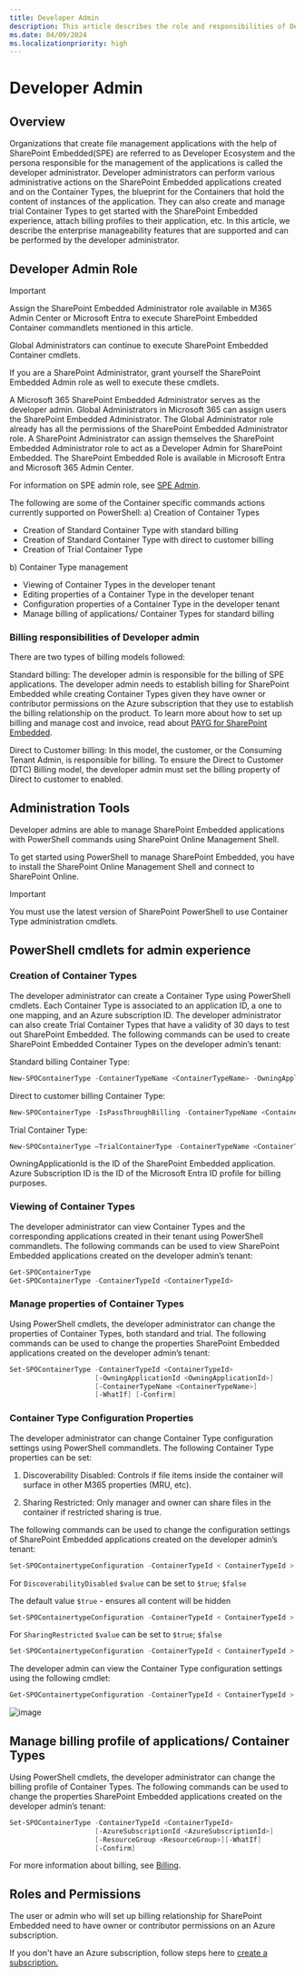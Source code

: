 ```yaml
---
title: Developer Admin
description: This article describes the role and responsibilities of Developer Tenant Admin in SharePoint Embedded.
ms.date: 04/09/2024
ms.localizationpriority: high
---
```

# Developer Admin

## Overview

Organizations that create file management applications with the help of SharePoint Embedded(SPE) are referred to as Developer Ecosystem and the persona responsible for the management of the applications is called the developer administrator. Developer administrators can perform various administrative actions on the SharePoint Embedded applications created and on the Container Types, the blueprint for the Containers that hold the content of instances of the application. They can also create and manage trial Container Types to get started with the SharePoint Embedded experience, attach billing profiles to their application, etc. In this article, we describe the enterprise manageability features that are supported and can be performed by the developer administrator.

## Developer Admin Role

> [!IMPORTANT]
> Assign the SharePoint Embedded Administrator role available in M365 Admin Center or Microsoft Entra to execute SharePoint Embedded Container commandlets mentioned in this article.
> 
> Global Administrators can continue to execute SharePoint Embedded Container cmdlets.
> 
> If you are a SharePoint Administrator, grant yourself the SharePoint Embedded Admin role as well to execute these cmdlets.


A Microsoft 365 SharePoint Embedded Administrator serves as the developer admin. Global Administrators in Microsoft 365 can assign users the SharePoint Embedded Administrator. The Global Administrator role already has all the permissions of the SharePoint Embedded Administrator role. A SharePoint Administrator can assign themselves the SharePoint Embedded Administrator role to act as a Developer Admin for SharePoint Embedded. The SharePoint Embedded Role is available in Microsoft Entra and Microsoft 365 Admin Center.

For information on SPE admin role, see [SPE Admin](../adminrole.md).

The following are some of the Container specific commands actions currently supported on PowerShell:
a)	Creation of Container Types
- Creation of Standard Container Type with standard billing
- Creation of Standard Container Type with direct to customer billing
- Creation of Trial Container Type

b)	Container Type management
- Viewing of Container Types in the developer tenant
- Editing properties of a Container Type in the developer tenant
- Configuration properties of a Container Type in the developer tenant
- Manage billing of applications/ Container Types for standard billing


### Billing responsibilities of Developer admin

There are two types of billing models followed: 

Standard billing:
The developer admin is responsible for the billing of SPE applications. The developer admin needs to establish billing for SharePoint Embedded while creating Container Types given they have owner or contributor permissions on the Azure subscription that they use to establish the billing relationship on the product. To learn more about how to set up billing and manage cost and invoice, read about [PAYG for SharePoint Embedded](./billing.md).

Direct to Customer billing:
In this model, the customer, or the Consuming Tenant Admin, is responsible for billing. To ensure the Direct to Customer (DTC) Billing model, the developer admin must set the billing property of Direct to customer to enabled.


## Administration Tools

Developer admins are able to manage SharePoint Embedded applications with PowerShell commands using SharePoint Online Management Shell.

To get started using PowerShell to manage SharePoint Embedded, you have to install the SharePoint Online Management Shell and connect to SharePoint Online.

> [!IMPORTANT]
> You must use the latest version of SharePoint PowerShell to use Container Type administration cmdlets.


## PowerShell cmdlets for admin experience

### Creation of Container Types

The developer administrator can create a Container Type using PowerShell cmdlets. Each Container Type is associated to an application ID, a one to one mapping, and an Azure subscription ID. The developer administrator can also create Trial Container Types that have a validity of 30 days to test out SharePoint Embedded. The following commands can be used to create SharePoint Embedded Container Types on the developer admin’s tenant:

Standard billing Container Type:

```powershell
New-SPOContainerType -ContainerTypeName <ContainerTypeName> -OwningApplicationId <OwningApplicationId> -AzureSubscriptionId <AzureSubscriptionId> -ResourceGroup <ResourceGroup> -Region <Region>​
```
Direct to customer billing Container Type:

```powershell
New-SPOContainerType -IsPassThroughBilling -ContainerTypeName <ContainerTypeName> -OwningApplicationId <OwningApplicationId>
```

Trial Container Type:

```powershell
New-SPOContainerType –TrialContainerType -ContainerTypeName <ContainerTypeName> -OwningApplicationId <OwningApplicationId>
```

OwningApplicationId is the ID of the SharePoint Embedded application. Azure Subscription ID is the ID of the Microsoft Entra ID profile for billing purposes.

### Viewing of Container Types

The developer administrator can view Container Types and the corresponding applications created in their tenant using PowerShell commandlets. The following commands can be used to view SharePoint Embedded applications created on the developer admin’s tenant:

```powershell
Get-SPOContainerType​
Get-SPOContainerType -ContainerTypeId <ContainerTypeId>
```

### Manage properties of Container Types

Using PowerShell cmdlets, the developer administrator can change the properties of Container Types, both standard and trial. The following commands can be used to change the properties SharePoint Embedded applications created on the developer admin’s tenant:

```powershell
Set-SPOContainerType -ContainerTypeId <ContainerTypeId>
                     [-OwningApplicationId <OwningApplicationId>]
                     [-ContainerTypeName <ContainerTypeName>]
                     [-WhatIf] [-Confirm]
```

### Container Type Configuration Properties

The developer administrator can change Container Type configuration settings using PowerShell commandlets. The following Container Type properties can be set:

1.	Discoverability Disabled: Controls if file items inside the container will surface in other M365 properties (MRU, etc).

1.	Sharing Restricted: Only manager and owner can share files in the container if restricted sharing is true.

The following commands can be used to change the configuration settings of SharePoint Embedded applications created on the developer admin’s tenant:

```powershell
Set-SPOContainertypeConfiguration -ContainerTypeId < ContainerTypeId > -DiscoverabilityDisabled $value
```

For `DiscoverabilityDisabled` `$value` can be set to `$true`; `$false`

The default value `$true` - ensures all content will be hidden

```powershell
Set-SPOContainertypeConfiguration -ContainerTypeId < ContainerTypeId > -SharingRestricted $value
```

For `SharingRestricted` `$value` can be set to `$true`; `$false`


```powershell
Set-SPOContainertypeConfiguration -ContainerTypeId < ContainerTypeId > - DiscoverabilityDisabled $value -SharingRestriced $value
```


The developer admin can view the Container Type configuration settings using the following cmdlet:

```powershell
Get-SPOContainertypeConfiguration -ContainerTypeId < ContainerTypeId >
```
![image](https://github.com/cindylay/sp-dev-docs/assets/136049061/46346e26-59e6-4acf-808b-4deafabe03d2)


## Manage billing profile of applications/ Container Types

Using PowerShell cmdlets, the developer administrator can change the billing profile of Container Types. The following commands can be used to change the properties SharePoint Embedded applications created on the developer admin’s tenant:

```powershell
Set-SPOContainerType -ContainerTypeId <ContainerTypeId>
                     [-AzureSubscriptionId <AzureSubscriptionId>]
                     [-ResourceGroup <ResourceGroup>]​[-WhatIf]
                     [-Confirm]
```

For more information about billing, see [Billing](./billing.md).

## Roles and Permissions

The user or admin who will set up billing relationship for SharePoint Embedded need to have owner or contributor permissions on an Azure subscription.

If you don't have an Azure subscription, follow steps here to [create a subscription.](/azure/cloud-adoption-framework/ready/azure-best-practices/initial-subscriptions)
